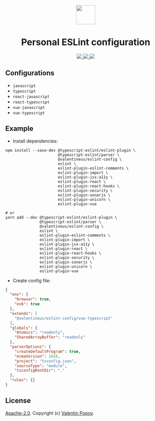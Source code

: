 <p align="center">
	<img height="60px" width="60px" src="https://eslint.org/assets/img/favicon.512x512.png" />
	<h1 align="center">Personal ESLint configuration</h1>
</p>

<p align="center">
	<a href="https://www.npmjs.com/package/@valentineus/eslint-config">
		<img src="https://flat.badgen.net/npm/v/@valentineus/eslint-config" />
	</a>
	<a href="https://www.npmjs.com/package/@valentineus/eslint-config">
		<img src="https://flat.badgen.net/packagephobia/install/@valentineus/eslint-config" />
	</a>
	<a href="https://github.com/valentineus/eslint-config">
		<img src="https://flat.badgen.net/github/last-commit/valentineus/eslint-config" />
	</a>
</p>

## Configurations

* `javascript`
* `typescript`
* `react-javascript`
* `react-typescript`
* `vue-javascript`
* `vue-typescript`

## Example

* Install dependencies:

```shell script
npm install --save-dev @typescript-eslint/eslint-plugin \
                       @typescript-eslint/parser \
                       @valentineus/eslint-config \
                       eslint \
                       eslint-plugin-eslint-comments \
                       eslint-plugin-import \
                       eslint-plugin-jsx-a11y \
                       eslint-plugin-react \
                       eslint-plugin-react-hooks \
                       eslint-plugin-security \
                       eslint-plugin-sonarjs \
                       eslint-plugin-unicorn \
                       eslint-plugin-vue
 
# or
yarn add --dev @typescript-eslint/eslint-plugin \
               @typescript-eslint/parser \
               @valentineus/eslint-config \
               eslint \
               eslint-plugin-eslint-comments \
               eslint-plugin-import \
               eslint-plugin-jsx-a11y \
               eslint-plugin-react \
               eslint-plugin-react-hooks \
               eslint-plugin-security \
               eslint-plugin-sonarjs \
               eslint-plugin-unicorn \
               eslint-plugin-vue
```

* Create config file:

```json
{
  "env": {
    "browser": true,
    "es6": true
  },
  "extends": [
    "@valentineus/eslint-config/vue-typescript"
  ],
  "globals": {
    "Atomics": "readonly",
    "SharedArrayBuffer": "readonly"
  },
  "parserOptions": {
    "createDefaultProgram": true,
    "ecmaVersion": 2020,
    "project": "tsconfig.json",
    "sourceType": "module",
    "tsconfigRootDir": "."
  },
  "rules": {}
}
```

## License

[Apache-2.0](LICENSE.txt).
Copyright (c) [Valentin Popov](mailto:info@valentineus.link).
